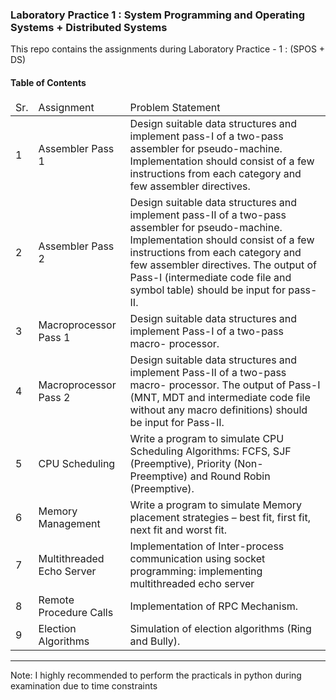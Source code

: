 ### Laboratory Practice 1 : System Programming and Operating Systems + Distributed Systems

This repo contains the assignments during Laboratory Practice - 1 : (SPOS + DS) 

#### Table of Contents

<table>
<thead>
<tr>
<td>Sr.</td>
<td>Assignment</td>
<td>Problem Statement</td>
<tr>
</thead>

<tr>
<td>1</td>
<td>Assembler Pass 1</td>
<td>
Design  suitable  data  structures  and  implement  pass-I  of  a  two-pass assembler  for  pseudo-machine.  Implementation  should  consist  of a few instructions from each category and few assembler directives.
</td>
</tr>

<tr>
<td>2</td>
<td>Assembler Pass 2</td>
<td>
Design  suitable  data  structures  and  implement  pass-II  of  a two-pass assembler for pseudo-machine. Implementation should 
consist  of  a  few  instructions  from  each  category  and  few assembler directives.  The  output  of  Pass-I  (intermediate  code  file  and  symbol table) should be input for pass-II. 
</td>
</tr>

<tr>
<td>3</td>
<td>Macroprocessor Pass 1</td>
<td>
Design  suitable  data  structures  and  implement  Pass-I  of  a two-pass  macro-  processor.
</td>
</tr>

<tr>
<td>4</td>
<td>Macroprocessor Pass 2</td>
<td>
Design  suitable  data  structures  and  implement  Pass-II  of  a two-pass  macro-  processor.  The  output  of  Pass-I  (MNT,  MDT  and 
intermediate  code  file  without  any  macro  definitions)  should  be  input 
for Pass-II.
</td>
</tr>

<tr>
<td>5</td>
<td>CPU Scheduling</td>
<td>
Write  a  program  to  simulate  CPU  Scheduling Algorithms:  FCFS,  SJF 
(Preemptive), Priority (Non-Preemptive) and Round Robin (Preemptive). 
</td>
</tr>

<tr>
<td>6</td>
<td>Memory Management</td>
<td>
Write a program to simulate Memory placement strategies – best fit, first fit, next fit and worst fit.
</td>
</tr>

<tr>
<td>7</td>
<td>Multithreaded Echo Server</td>
<td>
Implementation of Inter-process communication using socket programming: implementing multithreaded echo server
</td>
</tr>

<tr>
<td>8</td>
<td>Remote Procedure Calls</td>
<td>
Implementation of RPC Mechanism.
</td>
</tr>

<tr>
<td>9</td>
<td>Election Algorithms</td>
<td>
Simulation of election algorithms (Ring and Bully).
</td>
</tr>


</table>



--- 
Note:
I highly recommended to perform the practicals in python during examination due to time constraints